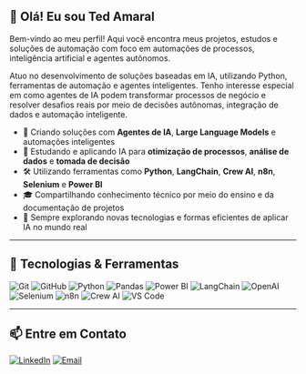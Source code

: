 ## 👋 Olá! Eu sou Ted Amaral

Bem-vindo ao meu perfil! Aqui você encontra meus projetos, estudos e soluções de automação com foco em automações de processos, inteligência artificial e agentes autônomos.

Atuo no desenvolvimento de soluções baseadas em IA, utilizando Python, ferramentas de automação e agentes inteligentes. Tenho interesse especial em como agentes de IA podem transformar processos de negócio e resolver desafios reais por meio de decisões autônomas, integração de dados e automação inteligente.

- 🤖 Criando soluções com **Agentes de IA**, **Large Language Models** e automações inteligentes
- 🧠 Estudando e aplicando IA para **otimização de processos**, **análise de dados** e **tomada de decisão**
- 🛠️ Utilizando ferramentas como **Python**, **LangChain**, **Crew AI**, **n8n**, **Selenium** e **Power BI**
- 🎓 Compartilhando conhecimento técnico por meio do ensino e da documentação de projetos
- 🔁 Sempre explorando novas tecnologias e formas eficientes de aplicar IA no mundo real

---

## 🧰 Tecnologias & Ferramentas

![Git](https://img.shields.io/badge/Git-05122A?style=flat&logo=git)
![GitHub](https://img.shields.io/badge/Github-05122A?style=flat&logo=github)
![Python](https://img.shields.io/badge/Python-05122A?style=flat&logo=python)
![Pandas](https://img.shields.io/badge/Pandas-05122A?style=flat&logo=pandas)
![Power BI](https://img.shields.io/badge/PowerBI-05122A?style=flat&logo=powerbi)
![LangChain](https://img.shields.io/badge/LangChain-05122A?style=flat&logo=langchain)
![OpenAI](https://img.shields.io/badge/OpenAI-05122A?style=flat&logo=openai)
![Selenium](https://img.shields.io/badge/Selenium-05122A?style=flat&logo=selenium)
![n8n](https://img.shields.io/badge/n8n-05122A?style=flat&logo=n8n)
![Crew AI](https://img.shields.io/badge/Crew_AI-05122A?style=flat&logo=robotframework)
![VS Code](https://img.shields.io/badge/VSCode-05122A?style=flat&logo=visualstudiocode)

---

## 📫 Entre em Contato

[![LinkedIn](https://img.shields.io/badge/LinkedIn-blue?style=flat-square&logo=linkedin&logoColor=white)](https://www.linkedin.com/in/tedamaral/)
[![Email](https://img.shields.io/badge/Email-D14836?style=flat-square&logo=gmail&logoColor=white)](mailto:tedamaral@hotmail.com)

